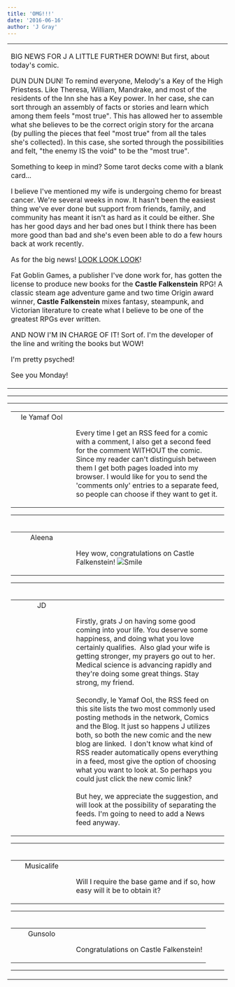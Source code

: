 ```yaml
---
title: 'OMG!!!'
date: '2016-06-16'
author: 'J Gray'
---
```


<div>
<!-- Main content here -->
<table border="0" class="post"><tbody><tr><td>
   
   <div class="post_body">
       <p>BIG NEWS FOR J A LITTLE FURTHER DOWN! But first, about today's comic.</p><p>DUN DUN DUN! To remind everyone, Melody's a Key of the High Priestess. Like Theresa, William, Mandrake, and most of the residents of the Inn she has a Key power. In her case, she can sort through an assembly of facts or stories and learn which among them feels "most true". This has allowed her to assemble what she believes to be the correct origin story for the arcana (by pulling the pieces that feel "most true" from all the tales she's collected). In this case, she sorted through the possibilities and felt, "the enemy IS the void" to be the "most true".</p><p>Something to keep in mind? Some tarot decks come with a blank card...</p><p>I believe I've mentioned my wife is undergoing chemo for breast cancer. We're several weeks in now. It hasn't been the easiest thing we've ever done but support from friends, family, and community has meant it isn't as hard as it could be either. She has her good days and her bad ones but I think there has been more good than bad and she's even been able to do a few hours back at work recently.</p><p>As for the big news! <a href="https://fatgoblingames.com/blogs/news/the-return-of-castle-falkenstein" target="_blank">LOOK LOOK LOOK</a>!</p><p>Fat Goblin Games, a publisher I've done work for, has gotten the license to produce new books for the <strong>Castle Falkenstein</strong> RPG! A classic steam age adventure game and two time Origin award winner, <strong>Castle Falkenstein</strong> mixes fantasy, steampunk, and Victorian literature to create what I believe to be one of the greatest RPGs ever written.</p><p>AND NOW I'M IN CHARGE OF IT! Sort of. I'm the developer of the line and writing the books but WOW!</p><p>I'm pretty psyched!</p><p>See you Monday!</p>
   </div>
   </td></tr>
   </tbody></table><hr><table style="width:100%; border:0;" class="comment_table"><tbody><tr><td width="100%"><a name=""> </a><div style="width:100%;" class="comment"><table border="0" width="100%"><tbody><tr><td align="center" valign="top" width="125">
<span class="comment_title"><center>Ie Yamaf Ool<br></center><a name="2785">&nbsp;</a></span><br>
<center><img src="https://www.gravatar.com/avatar.php?gravatar_id=6874db9864a25102d0b82e619648627e&amp;default=http%3A%2F%2Fmysteriesofthearcana.com%2Ftemplates%2Fmain%2Fimages%2Favatar.gif&amp;size=80&amp;rating=g" border="0" alt=""></center>
</td>
<td valign="top">


<p class="comment_text"> </p><p class="comment_text"><br> Every time I get an RSS feed for a comic with a&nbsp;comment, I also get a second feed for the comment WITHOUT the comic. Since my reader can't distinguish between them I get both pages loaded into my browser. I would like for you to send the 'comments only' entries to a separate feed, so people can choose if they want to get it.</p>
 

</td></tr></tbody></table>
<hr></div></td></tr><tr><td width="100%"><a name=""> </a><div style="width:100%;" class="comment"><table border="0" width="100%"><tbody><tr><td align="center" valign="top" width="125">
<span class="comment_title"><center>Aleena<br></center><a name="2786">&nbsp;</a></span><br>
<center><img src="https://www.gravatar.com/avatar.php?gravatar_id=14c1a68d5f4b56aad5d3315747445591&amp;default=http%3A%2F%2Fmysteriesofthearcana.com%2Ftemplates%2Fmain%2Fimages%2Favatar.gif&amp;size=80&amp;rating=g" border="0" alt=""></center>
</td>
<td valign="top">


<p class="comment_text"> </p><p class="comment_text"><br> Hey wow, congratulations on Castle Falkenstein! <img src="/smilies/smile.gif" alt="Smile" border="0"></p>
 

</td></tr></tbody></table>
<hr></div></td></tr><tr><td width="100%"><a name=""> </a><div style="width:100%;" class="comment"><table border="0" width="100%"><tbody><tr><td align="center" valign="top" width="125">
<span class="comment_title"><center>JD<br></center><a name="2787">&nbsp;</a></span><br>
<center><img src="https://www.gravatar.com/avatar.php?gravatar_id=ca086ab32c3326c1cca9697fd6eb1aec&amp;default=http%3A%2F%2Fmysteriesofthearcana.com%2Ftemplates%2Fmain%2Fimages%2Favatar.gif&amp;size=80&amp;rating=g" border="0" alt=""></center>
</td>
<td valign="top">


<p class="comment_text"> </p><p class="comment_text"><br> Firstly, grats J on having some good coming into your life. You deserve some happiness, and doing what you love certainly qualifies.&nbsp; Also glad your wife is getting stronger, my prayers go out to her. Medical science is advancing rapidly and they're doing some great things. Stay strong, my friend.<br><br>Secondly, le Yamaf Ool, the RSS feed on this site lists the two most commonly used posting methods in the network, Comics and the Blog. It just so happens J utilizes both, so both the new comic and the new blog are linked.&nbsp; I don't know what kind of RSS reader automatically opens everything in a feed, most give the option of choosing what you want to look at. So perhaps you could just click the new comic link?<br><br>But hey, we appreciate the suggestion, and will look at the possibility of separating the feeds. I'm going to need to add a News feed anyway.<br></p>
 

</td></tr></tbody></table>
<hr></div></td></tr><tr><td width="100%"><a name=""> </a><div style="width:100%;" class="comment"><table border="0" width="100%"><tbody><tr><td align="center" valign="top" width="125">
<span class="comment_title"><center>Musicalife<br></center><a name="2788">&nbsp;</a></span><br>
<center><img src="https://www.gravatar.com/avatar.php?gravatar_id=6f86cb0ffa70485e791906edfc2d1247&amp;default=http%3A%2F%2Fmysteriesofthearcana.com%2Ftemplates%2Fmain%2Fimages%2Favatar.gif&amp;size=80&amp;rating=g" border="0" alt=""></center>
</td>
<td valign="top">


<p class="comment_text"> </p><p class="comment_text"><br> Will I require the base game and if so, how easy will it be to obtain it?</p>
 

</td></tr></tbody></table>
<hr></div></td></tr><tr><td width="100%"><a name=""> </a><div style="width:100%;" class="comment"><table border="0" width="100%"><tbody><tr><td align="center" valign="top" width="125">
<span class="comment_title"><center>Gunsolo<br></center><a name="2789">&nbsp;</a></span><br>
<center><img src="https://www.gravatar.com/avatar.php?gravatar_id=a94f16ab08c7abb74820e668722a5ffc&amp;default=http%3A%2F%2Fmysteriesofthearcana.com%2Ftemplates%2Fmain%2Fimages%2Favatar.gif&amp;size=80&amp;rating=g" border="0" alt=""></center>
</td>
<td valign="top">


<p class="comment_text"> </p><p class="comment_text"><br> Congratulations on Castle Falkenstein!<br></p>
 

</td></tr></tbody></table>
<hr></div></td></tr></tbody></table>
<!-- End main content -->
              </div>
